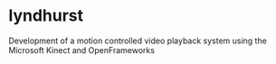 lyndhurst
=========

Development of a motion controlled video playback system using the Microsoft Kinect and OpenFrameworks

